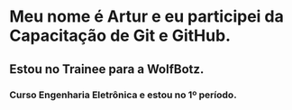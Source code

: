 # Meu nome é Artur e eu participei da Capacitação de Git e GitHub.
## Estou no Trainee para a WolfBotz.
### Curso Engenharia Eletrônica e estou no 1º período.

